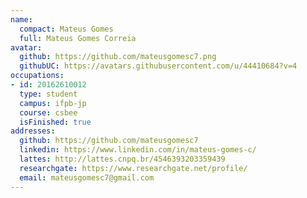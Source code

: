 ```yaml
---
name:
  compact: Mateus Gomes
  full: Mateus Gomes Correia
avatar:
  github: https://github.com/mateusgomesc7.png
  githubUC: https://avatars.githubusercontent.com/u/44410684?v=4
occupations:
- id: 20162610012
  type: student
  campus: ifpb-jp
  course: csbee
  isFinished: true
addresses:
  github: https://github.com/mateusgomesc7
  linkedin: https://www.linkedin.com/in/mateus-gomes-c/
  lattes: http://lattes.cnpq.br/4546393203359439
  researchgate: https://www.researchgate.net/profile/
  email: mateusgomesc7@gmail.com
---
```

